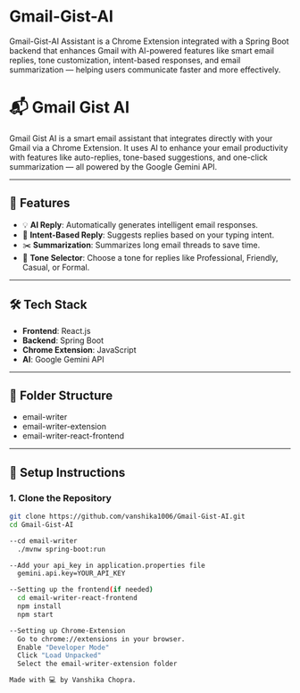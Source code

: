 # Gmail-Gist-AI
Gmail-Gist-AI Assistant is a Chrome Extension integrated with a Spring Boot backend that enhances Gmail with AI-powered features like smart email replies, tone customization, intent-based responses, and email summarization — helping users communicate faster and more effectively.

# 📬 Gmail Gist AI

Gmail Gist AI is a smart email assistant that integrates directly with your Gmail via a Chrome Extension. It uses AI to enhance your email productivity with features like auto-replies, tone-based suggestions, and one-click summarization — all powered by the Google Gemini API.

---

## 🚀 Features

- 💡 **AI Reply**: Automatically generates intelligent email responses.
- 🧠 **Intent-Based Reply**: Suggests replies based on your typing intent.
- ✂️ **Summarization**: Summarizes long email threads to save time.
- 🎨 **Tone Selector**: Choose a tone for replies like Professional, Friendly, Casual, or Formal.

---

## 🛠 Tech Stack

- **Frontend**: React.js
- **Backend**: Spring Boot
- **Chrome Extension**: JavaScript
- **AI**: Google Gemini API

---

## 📂 Folder Structure
- email-writer
- email-writer-extension
- email-writer-react-frontend


---

## 🔧 Setup Instructions

### 1. Clone the Repository

```bash
git clone https://github.com/vanshika1006/Gmail-Gist-AI.git
cd Gmail-Gist-AI

--cd email-writer
  ./mvnw spring-boot:run

--Add your api_key in application.properties file
  gemini.api.key=YOUR_API_KEY

--Setting up the frontend(if needed)
  cd email-writer-react-frontend
  npm install
  npm start

--Setting up Chrome-Extension
  Go to chrome://extensions in your browser.
  Enable "Developer Mode"
  Click "Load Unpacked"
  Select the email-writer-extension folder

Made with 💻 by Vanshika Chopra.
